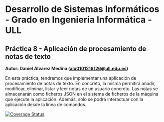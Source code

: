 # Desarrollo de Sistemas Informáticos - Grado en Ingeniería Informática - ULL
## Práctica 8 - Aplicación de procesamiento de notas de texto

**Autor: Daniel Álvarez Medina (alu0101216126@ull.edu.es)**

En esta práctica, tendremos que implementar una aplicación de procesamiento de notas de texto. En concreto, la misma permitirá añadir, modificar, eliminar, listar y leer notas de un usuario concreto. Las notas se almacenarán como ficheros JSON en el sistema de ficheros de la máquina que ejecute la aplicación. Además, solo se podrá interactuar con la aplicación desde la línea de comandos.

[![Coverage Status](https://coveralls.io/repos/github/ULL-ESIT-INF-DSI-2021/ull-esit-inf-dsi-20-21-prct08-filesystem-notes-app-alu0101216126/badge.svg?branch=main)](https://coveralls.io/github/ULL-ESIT-INF-DSI-2021/ull-esit-inf-dsi-20-21-prct08-filesystem-notes-app-alu0101216126?branch=main)
